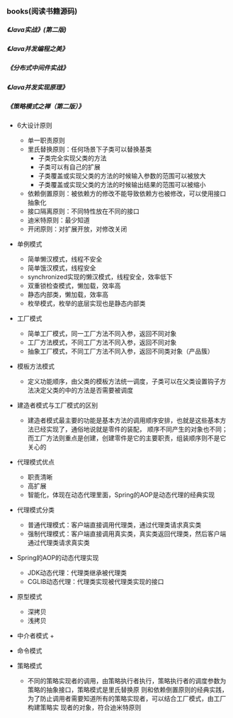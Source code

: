 ### books(阅读书籍源码)

##### 《Java实战》(第二版)

##### 《Java并发编程之美》

##### 《分布式中间件实战》

##### 《Java并发实现原理》

##### 《策略模式之禅（第二版）》
+ 6大设计原则
    + 单一职责原则
    + 里氏替换原则：任何场景下子类可以替换基类
        + 子类完全实现父类的方法
        + 子类可以有自己的扩展
        + 子类覆盖或实现父类的方法的时候输入参数的范围可以被放大
        + 子类覆盖或实现父类的方法的时候输出结果的范围可以被缩小
    + 依赖倒置原则：被依赖方的修改不能导致依赖方也被修改，可以使用接口抽象化
    + 接口隔离原则：不同特性放在不同的接口
    + 迪米特原则：最少知道
    + 开闭原则：对扩展开放，对修改关闭
+ 单例模式
    + 简单懒汉模式，线程不安全
    + 简单饿汉模式，线程安全  
    + synchronized实现的懒汉模式，线程安全，效率低下
    + 双重锁检查模式，懒加载，效率高
    + 静态内部类，懒加载，效率高
    + 枚举模式，枚举的底层实现也是静态内部类  
+ 工厂模式
    + 简单工厂模式，同一工厂方法不同入参，返回不同对象
    + 工厂方法模式，不同工厂方法不同入参，返回不同对象
    + 抽象工厂模式，不同工厂方法不同入参，返回不同类对象（产品簇）    
+ 模板方法模式
    + 定义功能顺序，由父类的模板方法统一调度，子类可以在父类设置钩子方法决定父类的中的方法是否需要被调度    
+ 建造者模式与工厂模式的区别
    + 建造者模式最主要的功能是基本方法的调用顺序安排，也就是这些基本方法已经实现了，通俗地说就是零件的装配，
    顺序不同产生的对象也不同；而工厂方法则重点是创建，创建零件是它的主要职责，组装顺序则不是它关心的   
+ 代理模式优点
    + 职责清晰
    + 高扩展
    + 智能化，体现在动态代理里面，Spring的AOP是动态代理的经典实现
+ 代理模式分类
    + 普通代理模式：客户端直接调用代理类，通过代理类请求真实类
    + 强制代理模式：客户端直接调用真实类，真实类返回代理类，然后客户端通过代理类请求真实类
+ Spring的AOP的动态代理实现
    + JDK动态代理：代理类继承被代理类
    + CGLIB动态代理：代理类实现被代理类实现的接口
+ 原型模式
    + 深拷贝
    + 浅拷贝 
+ 中介者模式
    + 
+ 命令模式
                    
+ 策略模式
    + 不同的策略实现者的调用，由策略执行者执行，策略执行者的调度参数为策略的抽象接口，策略模式是里氏替换原
    则和依赖倒置原则的经典实践，为了防止调用者需要知道所有的策略实现者，可以结合工厂模式，由工厂构建策略实
    现者的对象，符合迪米特原则    
